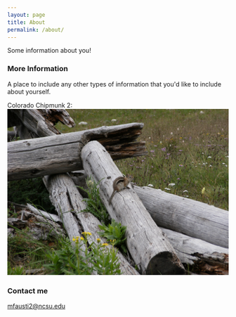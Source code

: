 ```yaml
---
layout: page
title: About
permalink: /about/
---
```


Some information about you!

### More Information

A place to include any other types of information that you'd like to include about yourself.


Colorado Chipmunk 2: ![](/images/DSCF1412.JPG)


### Contact me

[mfausti2@ncsu.edu](mailto:mfausti2@ncsu.edu)
